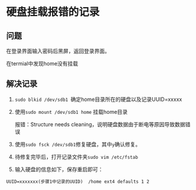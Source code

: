 # 硬盘挂载报错的记录

## 问题

在登录界面输入密码后黑屏，返回登录界面。

在termial中发现home没有挂载



## 解决记录

1. `sudo blkid /dev/sdb1 `确定home目录所在的硬盘以及记录UUID=xxxxx

2. 使用`sudo mount /dev/sdb1 home` 挂载home目录

    报错：Structure needs cleaning，说明硬盘数据由于断电等原因导致数据错误

3. 使用`sudo fsck /dev/sdb1`修复硬盘，其中`y`确认修复。

4. 待修复完毕后，打开记录文件夹`sudo vim /etc/fstab`

5. 输入硬盘的信息如下，保存重启即可：

```
UUID=xxxxxxx(步骤1中记录的UUID)  /home ext4 defaults 1 2
```

​	

